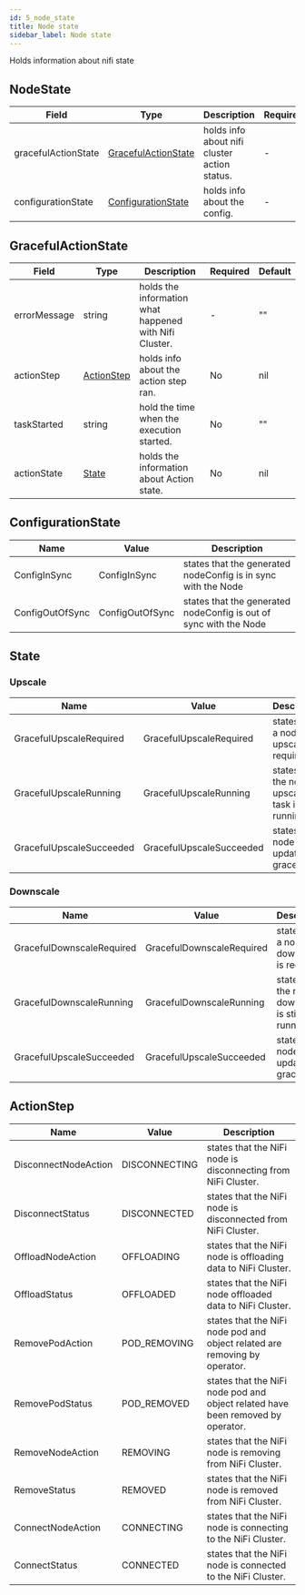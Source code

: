 ```yaml
---
id: 5_node_state
title: Node state
sidebar_label: Node state
---
```


Holds information about nifi state

## NodeState

|Field|Type|Description|Required|Default|
|-----|----|-----------|--------|--------|
|gracefulActionState|[GracefulActionState](#gracefulactionstate)| holds info about nifi cluster action status.| - | - |
|configurationState|[ConfigurationState](#configurationstate)| holds info about the config.| - | - |

## GracefulActionState 

|Field|Type|Description|Required|Default|
|-----|----|-----------|--------|--------|
|errorMessage|string| holds the information what happened with Nifi Cluster. | - | "" |
|actionStep|[ActionStep](#actionstep)| holds info about the action step ran.| No | nil |
|taskStarted|string| hold the time when the execution started.| No | "" |
|actionState|[State](#state)| holds the information about Action state.| No | nil |

## ConfigurationState

|Name|Value|Description|
|-----|----|------------|
|ConfigInSync|ConfigInSync|states that the generated nodeConfig is in sync with the Node|
|ConfigOutOfSync|ConfigOutOfSync|states that the generated nodeConfig is out of sync with the Node|

## State

### Upscale

|Name|Value|Description|
|-----|----|------------|
|GracefulUpscaleRequired|GracefulUpscaleRequired|states that a node upscale is required.|
|GracefulUpscaleRunning|GracefulUpscaleRunning|states that the node upscale task is still running.|
|GracefulUpscaleSucceeded|GracefulUpscaleSucceeded|states the node is updated gracefully.|

### Downscale

|Name|Value|Description|
|-----|----|------------|
|GracefulDownscaleRequired|GracefulDownscaleRequired|states that a node downscale is required|
|GracefulDownscaleRunning|GracefulDownscaleRunning|states that the node downscale is still running in|
|GracefulUpscaleSucceeded|GracefulUpscaleSucceeded|states the node is updated gracefully|

## ActionStep
|Name|Value|Description|
|-----|----|------------|
|DisconnectNodeAction|DISCONNECTING|states that the NiFi node is disconnecting from NiFi Cluster.|
|DisconnectStatus|DISCONNECTED|states that the NiFi node is disconnected from NiFi Cluster.|
|OffloadNodeAction|OFFLOADING|states that the NiFi node is offloading data to NiFi Cluster.|
|OffloadStatus|OFFLOADED|states that the NiFi node offloaded data to NiFi Cluster.|
|RemovePodAction|POD_REMOVING|states that the NiFi node pod and object related are removing by operator.|
|RemovePodStatus|POD_REMOVED|states that the NiFi node pod and object related have been removed by operator.|
|RemoveNodeAction|REMOVING|states that the NiFi node is removing from NiFi Cluster.|
|RemoveStatus|REMOVED|states that the NiFi node is removed from NiFi Cluster.|
|ConnectNodeAction|CONNECTING|states that the NiFi node is connecting to the NiFi Cluster.|
|ConnectStatus|CONNECTED|states that the NiFi node is connected to the NiFi Cluster.|